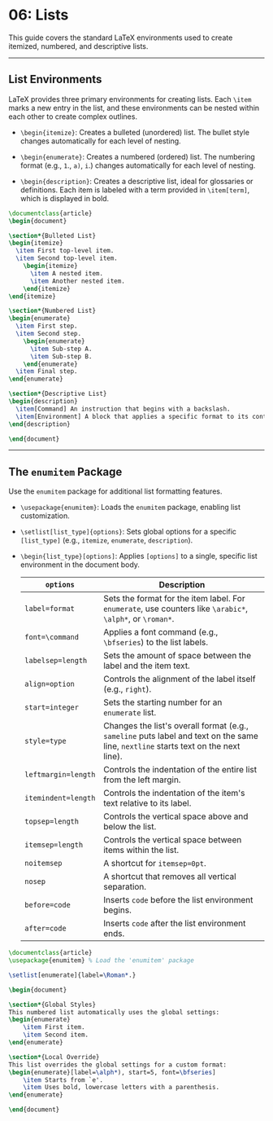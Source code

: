 # 06: Lists

This guide covers the standard LaTeX environments used to create itemized, numbered, and descriptive lists.

---

## List Environments

LaTeX provides three primary environments for creating lists. Each `\item` marks a new entry in the list, and these environments can be nested within each other to create complex outlines.

- `\begin{itemize}`: Creates a bulleted (unordered) list. The bullet style changes automatically for each level of nesting.

- `\begin{enumerate}`: Creates a numbered (ordered) list. The numbering format (e.g., `1`., `a)`, `i`.) changes automatically for each level of nesting.

- `\begin{description}`: Creates a descriptive list, ideal for glossaries or definitions. Each item is labeled with a term provided in `\item[term]`, which is displayed in bold.

```latex
\documentclass{article}
\begin{document}

\section*{Bulleted List}
\begin{itemize}
  \item First top-level item.
  \item Second top-level item.
    \begin{itemize}
      \item A nested item.
      \item Another nested item.
    \end{itemize}
\end{itemize}

\section*{Numbered List}
\begin{enumerate}
  \item First step.
  \item Second step.
    \begin{enumerate}
      \item Sub-step A.
      \item Sub-step B.
    \end{enumerate}
  \item Final step.
\end{enumerate}

\section*{Descriptive List}
\begin{description}
  \item[Command] An instruction that begins with a backslash.
  \item[Environment] A block that applies a specific format to its content.
\end{description}

\end{document}
```

---

## The `enumitem` Package

Use the `enumitem` package for additional list formatting features.

- `\usepackage{enumitem}`: Loads the `enumitem` package, enabling list customization.

- `\setlist[list_type]{options}`: Sets global options for a specific `[list_type]` (e.g., `itemize`, `enumerate`, `description`).

- `\begin{list_type}[options]`: Applies `[options]` to a single, specific list environment in the document body.

  | `options`           | Description                                                                                                                         |
  | ------------------- | ----------------------------------------------------------------------------------------------------------------------------------- |
  | `label=format`      | Sets the format for the item label. For `enumerate`, use counters like `\arabic*`, `\alph*`, or `\roman*`.                          |
  | `font=\command`     | Applies a font command (e.g., `\bfseries`) to the list labels.                                                                      |
  | `labelsep=length`   | Sets the amount of space between the label and the item text.                                                                       |
  | `align=option`      | Controls the alignment of the label itself (e.g., `right`).                                                                         |
  | `start=integer`     | Sets the starting number for an `enumerate` list.                                                                                   |
  | `style=type`        | Changes the list's overall format (e.g., `sameline` puts label and text on the same line, `nextline` starts text on the next line). |
  | `leftmargin=length` | Controls the indentation of the entire list from the left margin.                                                                   |
  | `itemindent=length` | Controls the indentation of the item's text relative to its label.                                                                  |
  | `topsep=length`     | Controls the vertical space above and below the list.                                                                               |
  | `itemsep=length`    | Controls the vertical space between items within the list.                                                                          |
  | `noitemsep`         | A shortcut for `itemsep=0pt`.                                                                                                       |
  | `nosep`             | A shortcut that removes all vertical separation.                                                                                    |
  | `before=code`       | Inserts `code` before the list environment begins.                                                                                  |
  | `after=code`        | Inserts `code` after the list environment ends.                                                                                     |

```latex
\documentclass{article}
\usepackage{enumitem} % Load the 'enumitem' package

\setlist[enumerate]{label=\Roman*.}

\begin{document}

\section*{Global Styles}
This numbered list automatically uses the global settings:
\begin{enumerate}
    \item First item.
    \item Second item.
\end{enumerate}

\section*{Local Override}
This list overrides the global settings for a custom format:
\begin{enumerate}[label=\alph*), start=5, font=\bfseries]
    \item Starts from `e'.
    \item Uses bold, lowercase letters with a parenthesis.
\end{enumerate}

\end{document}
```
